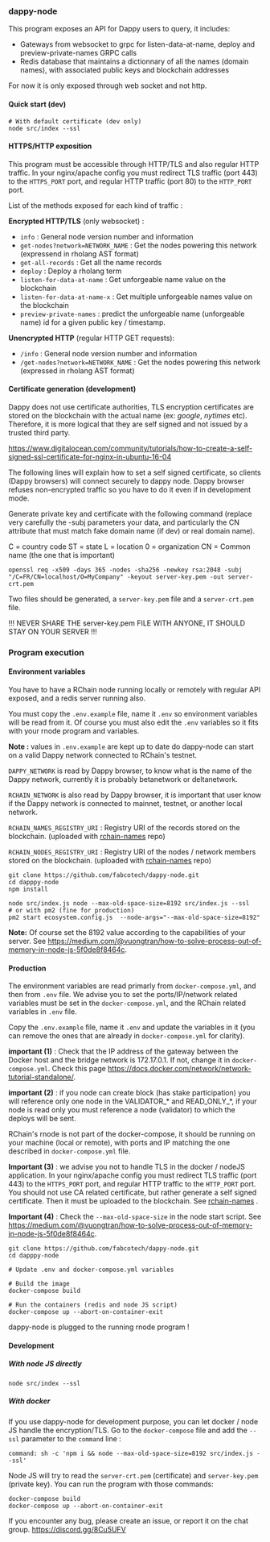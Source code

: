 ### dappy-node

This program exposes an API for Dappy users to query, it includes:

- Gateways from websocket to grpc for listen-data-at-name, deploy and preview-private-names GRPC calls
- Redis database that maintains a dictionnary of all the names (domain names), with associated public keys and blockchain addresses

For now it is only exposed through web socket and not http.

#### Quick start (dev)

```
# With default certificate (dev only)
node src/index --ssl
```

#### HTTPS/HTTP exposition

This program must be accessible through HTTP/TLS and also regular HTTP traffic. In your nginx/apache config you must redirect TLS traffic (port 443) to the `HTTPS_PORT` port, and regular HTTP traffic (port 80) to the `HTTP_PORT` port.

List of the methods exposed for each kind of traffic :

**Encrypted HTTP/TLS** (only websocket) :

- `info` : General node version number and information
- `get-nodes?network=NETWORK_NAME` : Get the nodes powering this network (expressend in rholang AST format)
- `get-all-records` : Get all the name records
- `deploy` : Deploy a rholang term
- `listen-for-data-at-name` : Get unforgeable name value on the blockchain
- `listen-for-data-at-name-x` : Get multiple unforgeable names value on the blockchain
- `preview-private-names` : predict the unforgeable name (unforgeable name) id for a given public key / timestamp.

**Unencrypted HTTP** (regular HTTP GET requests):

- `/info` : General node version number and information
- `/get-nodes?network=NETWORK_NAME` : Get the nodes powering this network (expressed in rholang AST format)

#### Certificate generation (development)

Dappy does not use certificate authorities, TLS encryption certificates are stored on the blockchain with the actual name (ex: *google*, *nytimes* etc). Therefore, it is more logical that they are self signed and not issued by a trusted third party.

https://www.digitalocean.com/community/tutorials/how-to-create-a-self-signed-ssl-certificate-for-nginx-in-ubuntu-16-04

The following lines will explain how to set a self signed certificate, so clients (Dappy browsers) will connect securely to dappy node. Dappy browser refuses non-encrypted traffic so you have to do it even if in development mode.

Generate private key and certificate with the following command (replace very carefully the -subj parameters your data, and particularly the CN attribute that must match fake domain name (if dev) or real domain name).

C = country code
ST = state
L = location
0 = organization
CN = Common name (the one that is important)

```
openssl req -x509 -days 365 -nodes -sha256 -newkey rsa:2048 -subj "/C=FR/CN=localhost/O=MyCompany" -keyout server-key.pem -out server-crt.pem
```

Two files should be generated, a `server-key.pem` file and a `server-crt.pem` file.

!!! NEVER SHARE THE server-key.pem FILE WITH ANYONE, IT SHOULD STAY ON YOUR SERVER !!!

### Program execution

#### Environment variables

You have to have a RChain node running locally or remotely with regular API exposed, and a redis server running also.

You must copy the `.env.example` file, name it `.env` so environment variables will be read from it. Of course you must also edit the `.env` variables so it fits with your rnode program and variables.

**Note :** values in `.env.example` are kept up to date do dappy-node can start on a valid Dappy network connected to RChain's testnet.

`DAPPY_NETWORK` is read by Dappy browser, to know what is the name of the Dappy network, currently it is probably betanetwork or deltanetwork.

`RCHAIN_NETWORK` is also read by Dappy browser, it is important that user know if the Dappy network is connected to mainnet, testnet, or another local network.

`RCHAIN_NAMES_REGISTRY_URI` : Registry URI of the records stored on the blockchain. (uploaded with [rchain-names](https://github.com/fabcotech/rchain-names) repo)

`RCHAIN_NODES_REGISTRY_URI` : Registry URI of the nodes / network members stored on the blockchain. (uploaded with [rchain-names](https://github.com/fabcotech/rchain-names) repo)

```
git clone https://github.com/fabcotech/dappy-node.git
cd dapppy-node
npm install

node src/index.js node --max-old-space-size=8192 src/index.js --ssl
# or with pm2 (fine for production)
pm2 start ecosystem.config.js  --node-args="--max-old-space-size=8192"
```

**Note:** Of course set the 8192 value according to the capabilities of your server. See https://medium.com/@vuongtran/how-to-solve-process-out-of-memory-in-node-js-5f0de8f8464c.


#### Production

The environment variables are read primarly from `docker-compose.yml`, and then from `.env` file. We advise you to set the ports/IP/network related variables must be set in the `docker-compose.yml`, and the RChain related variables in `.env` file.

Copy the `.env.example` file, name it `.env` and update the variables in it (you can remove the ones that are already in `docker-compose.yml` for clarity).

**important (1)** : Check that the IP address of the gateway between the Docker host and the bridge network is 172.17.0.1. If not, change it in `docker-compose.yml`. Check this page https://docs.docker.com/network/network-tutorial-standalone/.

**important (2)** : if you node can create block (has stake participation) you will reference only one node in the VALIDATOR\_\* and READ_ONLY\_\*, if your node is read only you must reference a node (validator) to which the deploys will be sent.

RChain's rnode is not part of the docker-compose, it should be running on your machine (local or remote), with ports and IP matching the one described in `docker-compose.yml` file.

**Important (3)** : we advise you not to handle TLS in the docker / nodeJS application. In your nginx/apache config you must redirect TLS traffic (port 443) to the `HTTPS_PORT` port, and regular HTTP traffic to the `HTTP_PORT` port. You should not use CA related certificate, but rather generate a self signed certificate. Then it must be uploaded to the blockchain. See [rchain-names](https://github.com/fabcotech/rchain-names) .

**Important (4)** : Check the `--max-old-space-size` in the node start script. See https://medium.com/@vuongtran/how-to-solve-process-out-of-memory-in-node-js-5f0de8f8464c.

```
git clone https://github.com/fabcotech/dappy-node.git
cd dapppy-node

# Update .env and docker-compose.yml variables

# Build the image
docker-compose build

# Run the containers (redis and node JS script)
docker-compose up --abort-on-container-exit
```

dappy-node is plugged to the running rnode program !

#### Development

##### With node JS directly

```
node src/index --ssl
```

##### With docker

If you use dappy-node for development purpose, you can let docker / node JS handle the encryption/TLS. Go to the `docker-compose` file and add the `--ssl` parameter to the `command` line :

`command: sh -c 'npm i && node --max-old-space-size=8192 src/index.js --ssl'`

Node JS will try to read the `server-crt.pem` (certificate) and `server-key.pem` (private key). You can run the program with those commands:

```
docker-compose build
docker-compose up --abort-on-container-exit
```

If you encounter any bug, please create an issue, or report it on the chat group. https://discord.gg/8Cu5UFV
